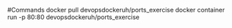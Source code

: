 #Commands
docker pull devopsdockeruh/ports_exercise
docker container run -p 80:80 devopsdockeruh/ports_exercise
